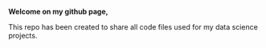 <b> Welcome on my github page,</b>

This repo has been created to share all code files used for my data science projects.





